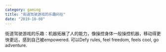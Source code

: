 ```yaml
---
category: gaming
title: "街道驾驶游戏的乐趣何在"
date: "2019-10-08"
---
```


街道驾驶游戏的乐趣：机器拓展了人的能力，像操控身体一般操控机器，移动得更快更远，感到自己被empowered. 可以Defy rules, feel freedom, feels cool, go adventure.
